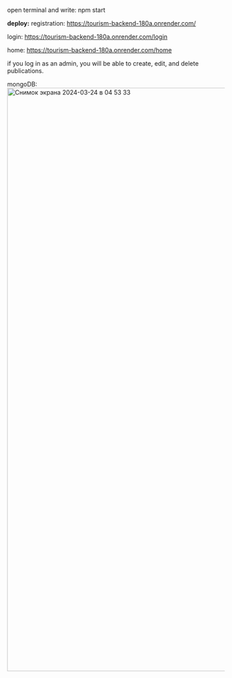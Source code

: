 open terminal and write: npm start

**deploy:**
registration: https://tourism-backend-180a.onrender.com/

login: https://tourism-backend-180a.onrender.com/login

home: https://tourism-backend-180a.onrender.com/home

if you log in as an admin, you will be able to create, edit, and delete publications.

mongoDB:
<img width="1352" alt="Снимок экрана 2024-03-24 в 04 53 33" src="https://github.com/akbotazhaksylyk/tourism_backend/assets/138726392/70187074-81bc-4711-99f8-10f770f8e80e">
